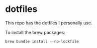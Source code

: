 # dotfiles

This repo has the dotfiles I personally use.

To install the brew packages:
```
brew bundle install --no-lockfile
```
